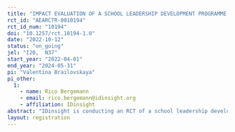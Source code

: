 ```yaml
---
title: "IMPACT EVALUATION OF A SCHOOL LEADERSHIP DEVELOPMENT PROGRAMME IN WESTERN CAPE, SOUTH AFRICA"
rct_id: "AEARCTR-0010194"
rct_id_num: "10194"
doi: "10.1257/rct.10194-1.0"
date: "2022-10-12"
status: "on_going"
jel: "I20, 	N37"
start_year: "2022-04-01"
end_year: "2024-05-31"
pi: "Valentina Brailovskaya"
pi_other:
  1:
    - name: Rico Bergemann
    - email: rico.bergemann@idinsight.org
    - affiliation: IDinsight
abstract: "IDinsight is conducting an RCT of a school leadership development program in Western Cape, South Africa. The sample is composed of 79 primary school out of which some were randomized into receiving the program, and some remain under the status quo. At endline, we will look at the school management practices to measure how well the program changed school's functioning, conduct teacher observations to understand whether the program changed quality of teaching and administer math tests to students to measure whether effects percolate to students. Lastly, we will also explore the role of gender of recipients and whether it interacts with the ability of implement the changes."
layout: registration
---
```


